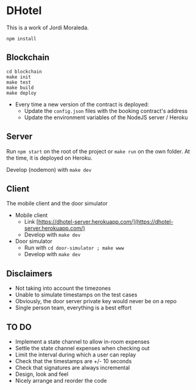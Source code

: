 # DHotel

This is a work of Jordi Moraleda. 

`npm install`

## Blockchain

```
cd blockchain
make init
make test
make build
make deploy
```

* Every time a new version of the contract is deployed:
	* Update the `config.json` files with the booking contract's address
	* Update the environment variables of the NodeJS server / Heroku

## Server

Run `npm start` on the root of the project or `make run` on the own folder.
At the time, it is deployed on Heroku.

Develop (nodemon) with `make dev`

## Client

The mobile client and the door simulator

* Mobile client
	* Link [https://dhotel-server.herokuapp.com/](https://dhotel-server.herokuapp.com/)
	* Develop with `make dev`
* Door simulator
	* Run with `cd door-simulator ; make www`
	* Develop with `make dev`

## Disclaimers

* Not taking into account the timezones
* Unable to simulate timestamps on the test cases
* Obviously, the door server private key would never be on a repo
* Single person team, everything is a best effort

## TO DO
* Implement a state channel to allow in-room expenses
* Settle the state channel expenses when checking out
* Limit the interval during which a user can replay
* Check that the timestamps are +/- 10 seconds
* Check that signatures are always incremental
* Design, look and feel
* Nicely arrange and reorder the code